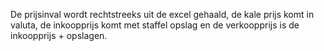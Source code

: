 De prijsinval wordt rechtstreeks uit de excel gehaald, de kale prijs komt in valuta, de inkoopprijs komt met staffel opslag en de verkoopprijs is de inkoopprijs + opslagen.